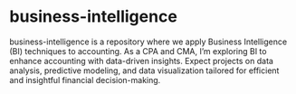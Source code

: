# business-intelligence
business-intelligence is a repository where we apply Business Intelligence (BI) techniques to accounting. As a CPA and CMA, I’m exploring BI to enhance accounting with data-driven insights. Expect projects on data analysis, predictive modeling, and data visualization tailored for efficient and insightful financial decision-making.
